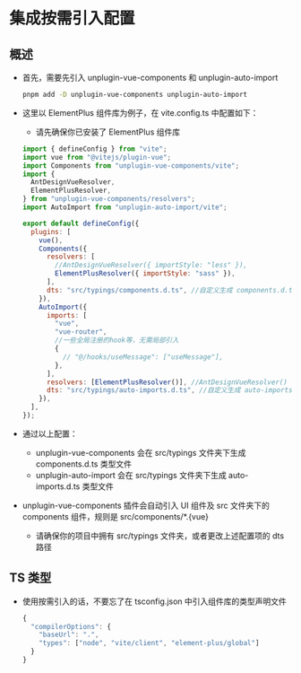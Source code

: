 # 集成按需引入配置

## 概述

+ 首先，需要先引入 unplugin-vue-components 和 unplugin-auto-import

  ```bash
  pnpm add -D unplugin-vue-components unplugin-auto-import
  ```

+ 这里以 ElementPlus 组件库为例子，在 vite.config.ts 中配置如下：


  + 请先确保你已安装了 ElementPlus 组件库

  ```js
  import { defineConfig } from "vite";
  import vue from "@vitejs/plugin-vue";
  import Components from "unplugin-vue-components/vite";
  import {
    AntDesignVueResolver,
    ElementPlusResolver,
  } from "unplugin-vue-components/resolvers";
  import AutoImport from "unplugin-auto-import/vite";

  export default defineConfig({
    plugins: [
      vue(),
      Components({
        resolvers: [
          //AntDesignVueResolver({ importStyle: "less" }),
          ElementPlusResolver({ importStyle: "sass" }),
        ],
        dts: "src/typings/components.d.ts", //自定义生成 components.d.ts 路径
      }),
      AutoImport({
        imports: [
          "vue",
          "vue-router",
          //一些全局注册的hook等，无需局部引入
          {
            // "@/hooks/useMessage": ["useMessage"],
          },
        ],
        resolvers: [ElementPlusResolver()], //AntDesignVueResolver()
        dts: "src/typings/auto-imports.d.ts", //自定义生成 auto-imports.d.ts 路径
      }),
    ],
  });
  ```

+ 通过以上配置：

  + unplugin-vue-components 会在 src/typings 文件夹下生成 components.d.ts 类型文件
  + unplugin-auto-import 会在 src/typings 文件夹下生成 auto-imports.d.ts 类型文件

+ unplugin-vue-components 插件会自动引入 UI 组件及 src 文件夹下的 components 组件，规则是 src/components/*.{vue}

  + 请确保你的项目中拥有 src/typings 文件夹，或者更改上述配置项的 dts 路径

## TS 类型

+ 使用按需引入的话，不要忘了在 tsconfig.json 中引入组件库的类型声明文件

  ```js
  {
    "compilerOptions": {
      "baseUrl": ".",
      "types": ["node", "vite/client", "element-plus/global"]
    }
  }
  ```


